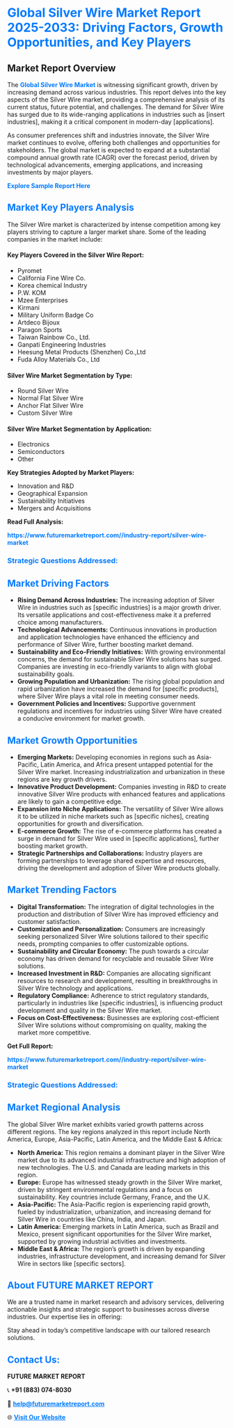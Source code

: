 <h1 style="color: #007BFF;">Global Silver Wire Market Report 2025-2033: Driving Factors, Growth Opportunities, and Key Players</h1>

<section id="overview">
<h2>Market Report Overview</h2>
<p>The <a href="https://www.futuremarketreport.com//industry-report/silver-wire-market" style="color: #007BFF; text-decoration: none;"><strong>Global Silver Wire Market</strong></a> is witnessing significant growth, driven by increasing demand across various industries. This report delves into the key aspects of the Silver Wire market, providing a comprehensive analysis of its current status, future potential, and challenges. The demand for Silver Wire has surged due to its wide-ranging applications in industries such as [insert industries], making it a critical component in modern-day [applications].</p>
<p>As consumer preferences shift and industries innovate, the Silver Wire market continues to evolve, offering both challenges and opportunities for stakeholders. The global market is expected to expand at a substantial compound annual growth rate (CAGR) over the forecast period, driven by technological advancements, emerging applications, and increasing investments by major players.</p>
</section>

<section id="overview">
<p><a href="https://www.futuremarketreport.com//request-sample/reportId=90580" style="color: #007BFF; text-decoration: none;"><strong>Explore Sample Report Here</strong></a></p>
</section>

<section id="key-players">
<h2 style="color: #007BFF;">Market Key Players Analysis</h2>
<p>The Silver Wire market is characterized by intense competition among key players striving to capture a larger market share. Some of the leading companies in the market include:</p>
<h4>Key Players Covered in the Silver Wire Report:</h4>
<ul><li>Pyromet</li><li>California Fine Wire Co.</li><li>Korea chemical Industry</li><li>P.W. KOM</li><li>Mzee Enterprises</li><li>Kirmani</li><li>Military Uniform Badge Co</li><li>Artdeco Bijoux</li><li>Paragon Sports</li><li>Taiwan Rainbow Co., Ltd.</li><li>Ganpati Engineering Industries</li><li>Heesung Metal Products (Shenzhen) Co.,Ltd</li><li>Fuda Alloy Materials Co., Ltd</li></ul>
<h4>Silver Wire Market Segmentation by Type:</h4>
<ul><li>Round Silver Wire</li><li>Normal Flat Silver Wire</li><li>Anchor Flat Silver Wire</li><li>Custom Silver Wire</li></ul>

<h4>Silver Wire Market Segmentation by Application:</h4>
<ul><li>Electronics</li><li>Semiconductors</li><li>Other</li></ul>
<p><strong>Key Strategies Adopted by Market Players:</strong></p>
<ul>
<li>Innovation and R&D</li>
<li>Geographical Expansion</li>
<li>Sustainability Initiatives</li>
<li>Mergers and Acquisitions</li>
</ul>
</section>

<section>
<p><strong>Read Full Analysis: </strong></p><a href="https://www.futuremarketreport.com//industry-report/silver-wire-market" style="color: #007BFF; text-decoration: none;"><strong>https://www.futuremarketreport.com//industry-report/silver-wire-market</strong></a>
<h3 style="color: #007BFF;">Strategic Questions Addressed:</h3>
</section>

<section id="driving-factors">
<h2 style="color: #007BFF;">Market Driving Factors</h2>
<ul>
<li><strong>Rising Demand Across Industries:</strong> The increasing adoption of Silver Wire in industries such as [specific industries] is a major growth driver. Its versatile applications and cost-effectiveness make it a preferred choice among manufacturers.</li>
<li><strong>Technological Advancements:</strong> Continuous innovations in production and application technologies have enhanced the efficiency and performance of Silver Wire, further boosting market demand.</li>
<li><strong>Sustainability and Eco-Friendly Initiatives:</strong> With growing environmental concerns, the demand for sustainable Silver Wire solutions has surged. Companies are investing in eco-friendly variants to align with global sustainability goals.</li>
<li><strong>Growing Population and Urbanization:</strong> The rising global population and rapid urbanization have increased the demand for [specific products], where Silver Wire plays a vital role in meeting consumer needs.</li>
<li><strong>Government Policies and Incentives:</strong> Supportive government regulations and incentives for industries using Silver Wire have created a conducive environment for market growth.</li>
</ul>
</section>

<section id="growth-opportunities">
<h2 style="color: #007BFF;">Market Growth Opportunities</h2>
<ul>
<li><strong>Emerging Markets:</strong> Developing economies in regions such as Asia-Pacific, Latin America, and Africa present untapped potential for the Silver Wire market. Increasing industrialization and urbanization in these regions are key growth drivers.</li>
<li><strong>Innovative Product Development:</strong> Companies investing in R&D to create innovative Silver Wire products with enhanced features and applications are likely to gain a competitive edge.</li>
<li><strong>Expansion into Niche Applications:</strong> The versatility of Silver Wire allows it to be utilized in niche markets such as [specific niches], creating opportunities for growth and diversification.</li>
<li><strong>E-commerce Growth:</strong> The rise of e-commerce platforms has created a surge in demand for Silver Wire used in [specific applications], further boosting market growth.</li>
<li><strong>Strategic Partnerships and Collaborations:</strong> Industry players are forming partnerships to leverage shared expertise and resources, driving the development and adoption of Silver Wire products globally.</li>
</ul>
</section>

<section id="trending-factors">
<h2 style="color: #007BFF;">Market Trending Factors</h2>
<ul>
<li><strong>Digital Transformation:</strong> The integration of digital technologies in the production and distribution of Silver Wire has improved efficiency and customer satisfaction.</li>
<li><strong>Customization and Personalization:</strong> Consumers are increasingly seeking personalized Silver Wire solutions tailored to their specific needs, prompting companies to offer customizable options.</li>
<li><strong>Sustainability and Circular Economy:</strong> The push towards a circular economy has driven demand for recyclable and reusable Silver Wire solutions.</li>
<li><strong>Increased Investment in R&D:</strong> Companies are allocating significant resources to research and development, resulting in breakthroughs in Silver Wire technology and applications.</li>
<li><strong>Regulatory Compliance:</strong> Adherence to strict regulatory standards, particularly in industries like [specific industries], is influencing product development and quality in the Silver Wire market.</li>
<li><strong>Focus on Cost-Effectiveness:</strong> Businesses are exploring cost-efficient Silver Wire solutions without compromising on quality, making the market more competitive.</li>
</ul>
</section>

<section>
<p><strong>Get Full Report: </strong></p><a href="https://www.futuremarketreport.com//industry-report/silver-wire-market" style="color: #007BFF; text-decoration: none;"><strong>https://www.futuremarketreport.com//industry-report/silver-wire-market</strong></a>
<h3 style="color: #007BFF;">Strategic Questions Addressed:</h3>
</section>


<section id="regional-analysis">
<h2 style="color: #007BFF;">Market Regional Analysis</h2>
<p>The global Silver Wire market exhibits varied growth patterns across different regions. The key regions analyzed in this report include North America, Europe, Asia-Pacific, Latin America, and the Middle East & Africa:</p>
<ul>
<li><strong>North America:</strong> This region remains a dominant player in the Silver Wire market due to its advanced industrial infrastructure and high adoption of new technologies. The U.S. and Canada are leading markets in this region.</li>
<li><strong>Europe:</strong> Europe has witnessed steady growth in the Silver Wire market, driven by stringent environmental regulations and a focus on sustainability. Key countries include Germany, France, and the U.K.</li>
<li><strong>Asia-Pacific:</strong> The Asia-Pacific region is experiencing rapid growth, fueled by industrialization, urbanization, and increasing demand for Silver Wire in countries like China, India, and Japan.</li>
<li><strong>Latin America:</strong> Emerging markets in Latin America, such as Brazil and Mexico, present significant opportunities for the Silver Wire market, supported by growing industrial activities and investments.</li>
<li><strong>Middle East & Africa:</strong> The region’s growth is driven by expanding industries, infrastructure development, and increasing demand for Silver Wire in sectors like [specific sectors].</li>
</ul>
</section>

<footer>
<h2 style="color: #007BFF;">About FUTURE MARKET REPORT</h2>
<p>We are a trusted name in market research and advisory services, delivering actionable insights and strategic support to businesses across diverse industries. Our expertise lies in offering:</p>

<p>Stay ahead in today’s competitive landscape with our tailored research solutions.</p>

<h2 style="color: #007BFF;">Contact Us:</h2>
<p><strong>FUTURE MARKET REPORT</strong></p>
<p>📞 <strong>+91 (883) 074-8030</strong></p>
<p>📧 <strong><a href="mailto:help@futuremarketreport.com" style="color: #007BFF;">help@futuremarketreport.com</a></strong></p>
<p>🌐 <strong><a href="https://www.futuremarketreport.com/" style="color: #007BFF;">Visit Our Website</a></strong></p>
</footer>